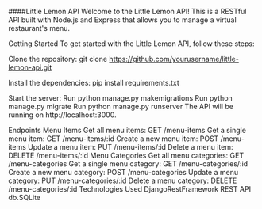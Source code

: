 ####Little Lemon API
Welcome to the Little Lemon API! This is a RESTful API built with Node.js and Express that allows you to manage a virtual restaurant's menu.

Getting Started
To get started with the Little Lemon API, follow these steps:

Clone the repository:
git clone https://github.com/yourusername/little-lemon-api.git

Install the dependencies:
pip install requirements.txt

Start the server:
Run python manage.py makemigrations
Run python manage.py migrate
Run python manage.py runserver
The API will be running on http://localhost:3000.

Endpoints
Menu Items
Get all menu items: GET /menu-items
Get a single menu item: GET /menu-items/:id
Create a new menu item: POST /menu-items
Update a menu item: PUT /menu-items/:id
Delete a menu item: DELETE /menu-items/:id
Menu Categories
Get all menu categories: GET /menu-categories
Get a single menu category: GET /menu-categories/:id
Create a new menu category: POST /menu-categories
Update a menu category: PUT /menu-categories/:id
Delete a menu category: DELETE /menu-categories/:id
Technologies Used
DjangoRestFramework
REST API
db.SQLite

